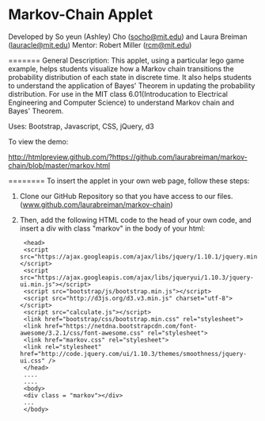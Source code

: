 Markov-Chain Applet
============
Developed by So yeun (Ashley) Cho (<socho@mit.edu>) and Laura Breiman (<lauracle@mit.edu>)
Mentor: Robert Miller (<rcm@mit.edu>)

=======
General Description: This applet, using a particular lego game example, helps students visualize how a Markov chain transitions the probability distribution of each state in discrete time. It also helps students to understand the application of Bayes' Theorem in updating the probability distribution. For use in the MIT class 6.01(Introducation to Electrical Engineering and Computer Science) to understand Markov chain and Bayes' Theorem.

Uses: Bootstrap, Javascript, CSS, jQuery, d3

To view the demo:

http://htmlpreview.github.com/?https://github.com/laurabreiman/markov-chain/blob/master/markov.html

========
To insert the applet in your own web page, follow these steps:

1. Clone our GitHub Repository so that you have access to our files. (www.github.com/laurabreiman/markov-chain) 

2. Then, add the following HTML code to the head of your own code, and insert a div with class "markov" in the body of your html:

        <head>
        <script src="https://ajax.googleapis.com/ajax/libs/jquery/1.10.1/jquery.min.js"></script>
        <script src="https://ajax.googleapis.com/ajax/libs/jqueryui/1.10.3/jquery-ui.min.js"></script>
        <script src="bootstrap/js/bootstrap.min.js"></script>
        <script src="http://d3js.org/d3.v3.min.js" charset="utf-8"></script>
        <script src="calculate.js"></script>
        <link href="bootstrap/css/bootstrap.min.css" rel="stylesheet">
        <link href="https://netdna.bootstrapcdn.com/font-awesome/3.2.1/css/font-awesome.css" rel="stylesheet">
        <link href="markov.css" rel="stylesheet">
        <link rel="stylesheet" href="http://code.jquery.com/ui/1.10.3/themes/smoothness/jquery-ui.css" />
        </head>
        ....
        ....
        <body>
        <div class = "markov"></div>
        ...
        </body>
